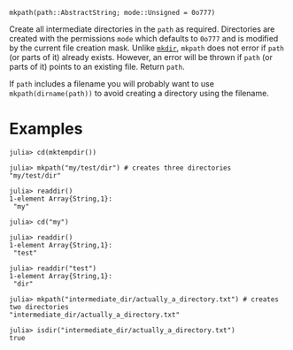 ```
mkpath(path::AbstractString; mode::Unsigned = 0o777)
```

Create all intermediate directories in the `path` as required. Directories are created with the permissions `mode` which defaults to `0o777` and is modified by the current file creation mask. Unlike [`mkdir`](@ref), `mkpath` does not error if `path` (or parts of it) already exists. However, an error will be thrown if `path` (or parts of it) points to an existing file. Return `path`.

If `path` includes a filename you will probably want to use `mkpath(dirname(path))` to avoid creating a directory using the filename.

# Examples

```julia-repl
julia> cd(mktempdir())

julia> mkpath("my/test/dir") # creates three directories
"my/test/dir"

julia> readdir()
1-element Array{String,1}:
 "my"

julia> cd("my")

julia> readdir()
1-element Array{String,1}:
 "test"

julia> readdir("test")
1-element Array{String,1}:
 "dir"

julia> mkpath("intermediate_dir/actually_a_directory.txt") # creates two directories
"intermediate_dir/actually_a_directory.txt"

julia> isdir("intermediate_dir/actually_a_directory.txt")
true

```
